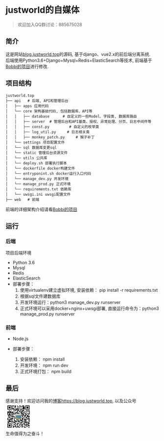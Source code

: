 # justworld的自媒体
> 欢迎加入QQ群讨论：885675028

## 简介
这是网站[blog.justworld.top](https://blog.justworld.top)的源码, 基于django、vue2.x的前后端分离系统.  
后端使用Python3.6+Django+Mysql+Redis+ElasticSearch等技术, 前端基于[Bobbi的项目](https://github.com/llldddbbb/dbblog)进行修改.

## 项目结构
```shell
justworld.top
├── api   # 后端, API和管理后台
│   ├── apps 应用代码
│   └── core 架构基础代码, 包括数据库、API等
│   │   ├── database      # 自定义的一些Model、字段类, 数据库路由
│   │   ├── server  # 管理后台和API基类、授权、异常处理、分页、日志中间件等
│   │   ├── const.py         # 自定义的枚举类
│   │   ├── log_util.py     # 日志相关类
│   │   ├── monkey_patch.py     # 猴子补丁
│   └── settings 项目配置文件
│   └── sql 数据库变更sql
│   └── static 管理后台资源文件
│   └── utils 公共库
│   └── deploy.sh 部署执行脚本
│   └── dockerfile docker构建文件
│   └── entryponint.sh docker运行入口代码
│   └── manage_dev.py 开发环境
│   └── manage_prod.py 正式环境
│   └── requirements.txt 依赖库
│   └── uwsgi.ini uwsgi配置文件
├── web   # 前端
```
前端的详细架构介绍请看[Bobbi的项目](https://github.com/llldddbbb/dbblog)

## 运行
### 后端
项目后端环境
- Python 3.6
- Mysql
- Redis
- ElasticSearch
- 部署步骤：
    1. 使用virtualenv建立虚拟环境, 安装依赖： pip install -r requirements.txt
    2. 根据sql文件建数据库
    3. 开发环境运行：python3 manage_dev.py runserver
    4. 正式环境可以采用docker+nginx+uwsgi部署, 直接运行命令为：python3 manage_prod.py runserver

### 前端
- Node.js

- 部署步骤：
    1. 安装依赖： npm install
    2. 开发环境： npm run dev
    3. 正式环境打包： npm build


## 最后
感谢支持！欢迎访问我的[博客https://blog.justworld.top](https://blog.justworld.top), 以及公众号![公众号.jpg](https://raw.githubusercontent.com/justworld/justworld.top/master/01%E6%9D%82%E8%B0%88.jpg)  
生命值得为之奋斗！
